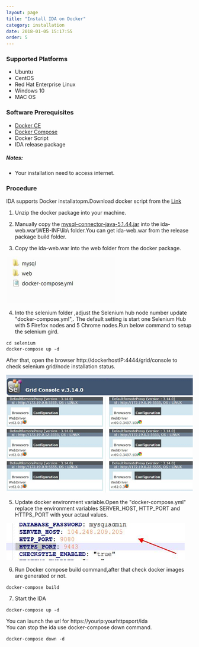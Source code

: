 ```yaml
---
layout: page
title: "Install IDA on Docker"
category: installation
date: 2018-01-05 15:17:55
order: 5
---
```




### Supported Platforms

* Ubuntu    
* CentOS  
* Red Hat Enterprise Linux  
* Windows 10  
* MAC OS  

### Software Prerequisites

* [Docker CE](https://docs.docker.com/install/)   
* [Docker Compose](https://docs.docker.com/compose/install/)  
* Docker Script   
* IDA release package
##### Notes:
- Your installation need to access internet.    


### Procedure

IDA supports Docker installatopm.Download docker script from the [Link](https://github.com/sdc-china/IDA-ondocker/blob/master/IDADockerScript.zip)          
1. Unzip the docker package into your machine.  

2. Manually copy the [mysql-connector-java-5.1.44.jar](http://central.maven.org/maven2/mysql/mysql-connector-java/5.1.44/mysql-connector-java-5.1.44.jar) into the ida-web.war\WEB-INF\lib\ folder.You can get ida-web.war from the release package build folder.  

3. Copy the ida-web.war into the web folder from the docker package.   

 ![dockerpackage]
 
4. Into the selenium folder ,adjust the Selenium hub node number update "docker-compose.yml",. The default setting is start one Selenium Hub with 5 Firefox nodes and 5 Chrome nodes.Run below command to setup the selenium  gird.  

``` 
cd selenium
docker-compose up -d
```  
After that, open the browser http://dockerhostIP:4444/grid/console to check selenium grid/node installation status.  

![seleniumNode] 

5. Update docker environment variable.Open the "docker-compose.yml" replace the environment variables SERVER_HOST, HTTP_PORT and HTTPS_PORT with your actaul values.    

![dockerEnv]   
 
6. Run Docker compose build command,after that check docker images are generated or not.          

``` 
docker-compose build
```  

7. Start the IDA   

``` 
docker-compose up -d
```  
You can launch the url for https://yourip:yourhttpsport/ida       
You can stop the ida use docker-compose down command.   

``` 
docker-compose down -d
```  

[dockerpackage]: ../images/install/dockerpackage.png 
[seleniumNode]: ../images/install/selenium_node.png
[dockerEnv]: ../images/install/dockerenv.png

